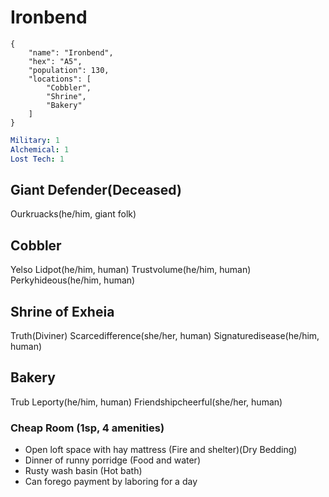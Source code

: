 # Ironbend

```
{
    "name": "Ironbend",
    "hex": "A5",
    "population": 130,
    "locations": [
        "Cobbler",
        "Shrine",
        "Bakery"
    ]
}
```
```yml
Military: 1
Alchemical: 1
Lost Tech: 1
```

## Giant Defender(Deceased)
Ourkruacks(he/him, giant folk)

## Cobbler
Yelso Lidpot(he/him, human)
Trustvolume(he/him, human)
Perkyhideous(he/him, human)

## Shrine of Exheia
Truth(Diviner)
Scarcedifference(she/her, human)
Signaturedisease(he/him, human)

## Bakery
Trub Leporty(he/him, human)
Friendshipcheerful(she/her, human)

### Cheap Room (1sp, 4 amenities)
- Open loft space with hay mattress (Fire and shelter)(Dry Bedding)
- Dinner of runny porridge (Food and water)
- Rusty wash basin (Hot bath)
- Can forego payment by laboring for a day